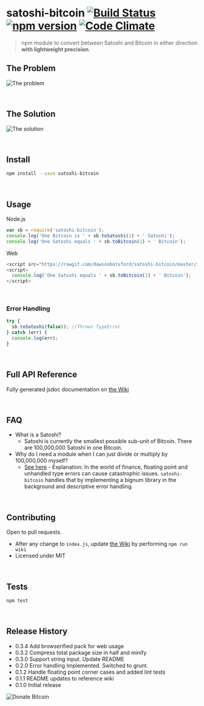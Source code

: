 # satoshi-bitcoin [![Build Status](https://travis-ci.org/dawsonbotsford/satoshi-bitcoin.svg?branch=master)](https://travis-ci.org/dawsonbotsford/satoshi-bitcoin) [![npm version](https://badge.fury.io/js/satoshi-bitcoin.svg)](http://badge.fury.io/js/satoshi-bitcoin) [![Code Climate](https://codeclimate.com/github/dawsonbotsford/satoshi-bitcoin/badges/gpa.svg)](https://codeclimate.com/github/dawsonbotsford/satoshi-bitcoin)

> npm module to convert between Satoshi and Bitcoin in either direction <b>with lightweight precision</b>.

## The Problem
![The problem](http://i.imgur.com/H1Ck3bF.png)

<br>

## The Solution
![The solution](http://i.imgur.com/NVtoghP.gif)

<br>

## Install
```bash
npm install --save satoshi-bitcoin
```
<br>

## Usage
Node.js
```js
var sb = require('satoshi-bitcoin');
console.log('One Bitcoin is ' + sb.toSatoshi(1) + ' Satoshi');
console.log('One Satoshi equals ' + sb.toBitcoin(1) + ' Bitcoin');
```

Web
```js
<script src="https://rawgit.com/dawsonbotsford/satoshi-bitcoin/master/index.bundle.js"></script>
<script>
  console.log('One Satoshi equals ' + sb.toBitcoin(1) + ' Bitcoin');
</script>


```

<br>

### Error Handling
```javascript
try {
  sb.toSatoshi(false)); //Throws TypeError
} catch (err) {
  console.log(err);
}
```

<br>

## Full API Reference
Fully generated jsdoc documentation on [the Wiki](https://github.com/dawsonbotsford/satoshi-bitcoin/blob/master/wiki/index.md)

<br>

## FAQ
* What is a Satoshi?
	* Satoshi is currently the smallest possible sub-unit of Bitcoin. There are 100,000,000 Satoshi in one Bitcoin.
* Why do I need a module when I can just divide or multiply by 100,000,000 myself?
	* [See here](http://repl.it/zlF/4) - Explanation: In the world of finance, floating point and unhandled type errors can cause catastrophic issues. ```satoshi-bitcoin``` handles that by implementing a bignum library in the background and descriptive error handling.

<br>

## Contributing
Open to pull requests.

* After any change to ```index.js```, update [the Wiki](https://github.com/dawsonbotsford/satoshi-Bitcoin/blob/master/wiki/index.md) by performing ```npm run wiki```
* Licensed under MIT

<br>

## Tests
```bash
npm test
```

<br>

## Release History
* 0.3.4 Add browserified pack for web usage
* 0.3.2 Compress total package size in half and minify
* 0.3.0 Support string input. Update README
* 0.2.0 Error handling Implemented. Switched to grunt.
* 0.1.2 Handle floating point corner cases and added lint tests
* 0.1.1 README updates to reference wiki
* 0.1.0 Initial release

![Donate Bitcoin](https://img.shields.io/badge/Donate%20BTC%20-16VpU9eZgQv8YfZ8WJo5XX2Qwybny9WAqf-ff69b4.svg)
